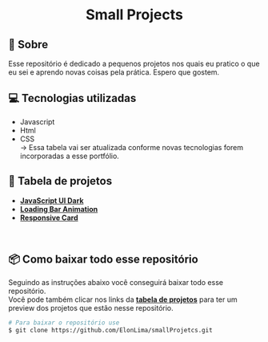 <h1 align='center' >Small Projects</h1>

## :notebook: Sobre
Esse repositório é dedicado a pequenos projetos nos quais eu pratico o que eu sei e aprendo novas coisas pela prática. Espero que gostem.

## :computer: Tecnologias utilizadas

- Javascript
- Html
- CSS <br>
-> Essa tabela vai ser atualizada conforme novas tecnologias forem incorporadas a esse portfólio.
## :file_folder: Tabela de projetos
- **[JavaScript UI Dark](javascriptClock)**
- **[Loading Bar Animation](LoadingBarAnimation)**
- **[Responsive Card](ResponsiveCardDesign)**
<br>

## :package: Como baixar todo esse repositório
Seguindo as instruções abaixo você conseguirá baixar todo esse repositório.<br>
Você pode também clicar nos links da **[tabela de projetos](#-tabela-de-projetos)** para ter um preview dos projetos que estão nesse repositório.
```bash 
# Para baixar o repositório use
$ git clone https://github.com/ElonLima/smallProjetcs.git
```